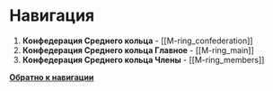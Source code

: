 # Навигация

1. **Конфедерация Среднего кольца** - [[M-ring_confederation]]
2. **Конфедерация Среднего кольца Главное** - [[M-ring_main]]
3. **Конфедерация Среднего кольца Члены** - [[M-ring_members]]

[**Обратно к навигации**](/Frontier_main/Politics/Politics-navigation)